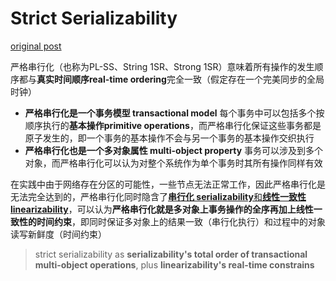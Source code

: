 # Strict Serializability

[original post](https://jepsen.io/consistency/models/strict-serializable)

严格串行化（也称为PL-SS、String 1SR、Strong 1SR）意味着所有操作的发生顺序都与**真实时间顺序real-time ordering**完全一致（假定存在一个完美同步的全局时钟）

- **严格串行化是一个事务模型 transactional model**
  每个事务中可以包括多个按顺序执行的**基本操作primitive operations**，而严格串行化保证这些事务都是原子发生的，即一个事务的基本操作不会与另一个事务的基本操作交织执行
- **严格串行化也是一个多对象属性 multi-object property**
  事务可以涉及到多个对象，而严格串行化可以认为对整个系统作为单个事务时其所有操作同样有效

在实践中由于网络存在分区的可能性，一些节点无法正常工作，因此严格串行化是无法完全达到的，严格串行化同时隐含了[**串行化 serializability**和**线性一致性 linearizability**](https://github.com/JasonYuchen/notes/blob/master/ddia/09.Consistency_and_Consensus.md#1-什么使得系统保证线性一致性-what-makes-a-system-linearizable)，可以认为**严格串行化就是多对象上事务操作的全序再加上线性一致性的时间约束**，即同时保证多对象上的结果一致（串行化执行）和过程中的对象读写新鲜度（时间约束）

> strict serializability as **serializability's total order of transactional multi-object operations**, plus **linearizability's real-time constrains**
